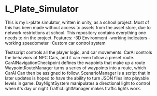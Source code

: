 # L_Plate_Simulator
This is my L-plate simulator, written in unity, as a school project. Most of this has been made without access to assets from the asset store, due to network restrictions at school. This repository contains everything one needs to rin the project.
Features:
-3D Environment
-working indicators
-working speedometer
-Custom car control system

Testscript controls all the player logic, and car movements.
CarAI controls the behaviors of NPC Cars, and it can even follow a preset route.
CarAINavigationCheckpoint defines the wapoints that make up a route
WaypointRouteManager turns a series of waypoints into a route, which CarAI Can then be assigned to follow.
ScenarioManager is a script that in later updates is hoped to have the ability to turn JSON files into playable levels in game.
DayNightSystem manipulates a directional light to control when it's day or night
TrafficLightManager makes traffic lights work.
